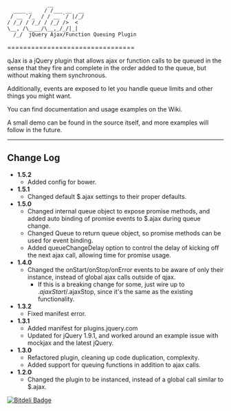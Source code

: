 	             __
	  ____ _    / /___ __  __
	 / __ `/_  / / __ `/ |/_/
	/ /_/ / /_/ / /_/ />  <
	\__, /\____/\__,_/_/|_|
	  /_/  jQuery Ajax/Function Queuing Plugin
================================

qJax is a jQuery plugin that allows ajax or function calls to be queued in the sense that they fire and complete in the order added to the queue, but without making them synchronous.

Additionally, events are exposed to let you handle queue limits and other things you might want.

You can find documentation and usage examples on the Wiki.

A small demo can be found in the source itself, and more examples will follow in the future.

- - -

Change Log
---------------------
* **1.5.2**
	* Added config for bower.
* **1.5.1**
	* Changed default $.ajax settings to their proper defaults.
* **1.5.0**
	* Changed internal queue object to expose promise methods, and added auto binding of promise events to $.ajax during queue change.
	* Changed Queue to return queue object, so promise methods can be used for event binding.
	* Added queueChangeDelay option to control the delay of kicking off the next ajax call, allowing time for promise usage.
* **1.4.0**
	* Changed the onStart/onStop/onError events to be aware of only their instance, instead of global ajax calls outside of qjax.
		* If this is a breaking change for some, just wire up to $.ajaxStart/$.ajaxStop, since it's the same as the existing functionality.
* **1.3.2**
	* Fixed manifest error.
* **1.3.1**
	* Added manifest for plugins.jquery.com
	* Updated for jQuery 1.9.1, and worked around an example issue with mockjax and the latest jQuery.
* **1.3.0**
    * Refactored plugin, cleaning up code duplication, complexity.
    * Added support for queuing functions in addition to ajax calls.
* **1.2.0**
    * Changed the plugin to be instanced, instead of a global call similar to $.ajax.

[![Bitdeli Badge](https://d2weczhvl823v0.cloudfront.net/PortableSheep/qjax/trend.png)](https://bitdeli.com/free "Bitdeli Badge")

